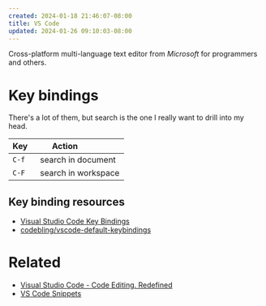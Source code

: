 ```yaml
---
created: 2024-01-18 21:46:07-08:00
title: VS Code
updated: 2024-01-26 09:10:03-08:00
---
```


Cross-platform multi-language text editor from *Microsoft* for programmers and others.

# Key bindings

There's a lot of them, but search is the one I really want to drill into my head.

|Key  |Action              |
|------|---------------------------|
|`C-f`|search in document  |
|`C-F`|search in workspace|

## Key binding resources

* [Visual Studio Code Key Bindings](https://code.visualstudio.com/docs/getstarted/keybindings)
* [codebling/vscode-default-keybindings](https://github.com/codebling/vs-code-default-keybindings)

# Related

* [Visual Studio Code - Code Editing. Redefined](https://code.visualstudio.com)
* [VS Code Snippets](VS%20Code%20Snippets.md)